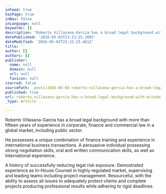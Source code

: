```yaml
---
inFeed: true
hasPage: true
inNav: false
inLanguage: null
keywords: []
description: 'Roberto Villasana-Garcia has a broad legal background with more than fifteen years of experience in corporate, finance and commercial law in a global market, including public sector.  '
datePublished: '2016-05-03T23:23:25.209Z'
dateModified: '2016-05-03T23:22:23.461Z'
title: ''
author: []
authors: []
publisher:
  name: null
  domain: null
  url: null
  favicon: null
starred: false
sourcePath: _posts/2016-05-03-roberto-villasana-garcia-has-a-broad-legal-background-with-m.md
published: true
url: roberto-villasana-garcia-has-a-broad-legal-background-with-m/index.html
_type: Article

---
```

Roberto Villasana-Garcia has a broad legal background with more than fifteen years of experience in corporate, finance and commercial law in a global market, including public sector. 

He possesses a unique combination of finance training and experience in international business transactions. A persuasive individual possessing strong negotiation skills, oral and written communication skills, as well as International experience. 

A history of successfully reducing legal risk exposure. Demostrated experience as In-House Counsel in highly regulated market, supervising and leading teams including project management. Resourceful, with the ability to assess all issues to adequately protect clients and complete projects producing professional results while adhering to rigid deadlines.